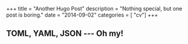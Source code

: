 +++
title = "Another Hugo Post"
description = "Nothing special, but one post is boring."
date = "2014-09-02"
categories = [ "cv"]
+++

TOML, YAML, JSON --- Oh my!
-------------------------
